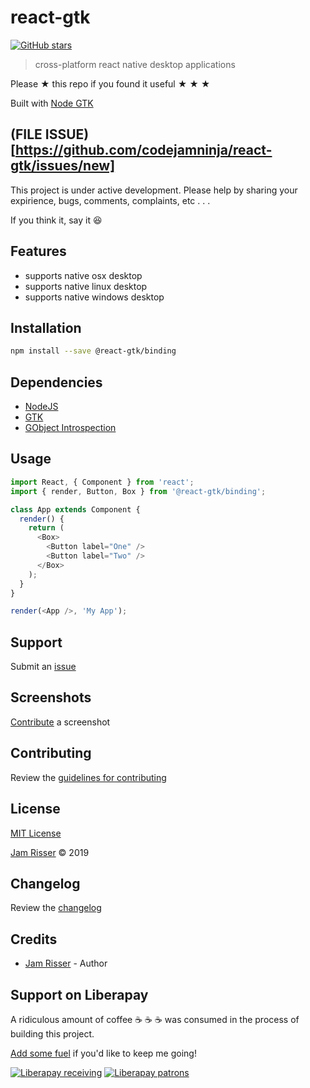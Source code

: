 # react-gtk

[![GitHub stars](https://img.shields.io/github/stars/codejamninja/react-gtk.svg?style=social&label=Stars)](https://github.com/codejamninja/react-gtk)

> cross-platform react native desktop applications

Please ★ this repo if you found it useful ★ ★ ★

Built with [Node GTK](https://github.com/romgrk/node-gtk)

## (FILE ISSUE)[https://github.com/codejamninja/react-gtk/issues/new]
This project is under active development. Please help by sharing your
expirience, bugs, comments, complaints, etc . . .

If you think it, say it :laughing:

## Features

* supports native osx desktop
* supports native linux desktop
* supports native windows desktop


## Installation

```sh
npm install --save @react-gtk/binding
```


## Dependencies

* [NodeJS](https://nodejs.org)
* [GTK](https://www.gtk.org)
* [GObject Introspection](https://wiki.gnome.org/Projects/GObjectIntrospection)


## Usage

```js
import React, { Component } from 'react';
import { render, Button, Box } from '@react-gtk/binding';

class App extends Component {
  render() {
    return (
      <Box>
        <Button label="One" />
        <Button label="Two" />
      </Box>
    );
  }
}

render(<App />, 'My App');
```


## Support

Submit an [issue](https://github.com/codejamninja/react-gtk/issues/new)


## Screenshots

[Contribute](https://github.com/codejamninja/react-gtk/blob/master/CONTRIBUTING.md) a screenshot


## Contributing

Review the [guidelines for contributing](https://github.com/codejamninja/react-gtk/blob/master/CONTRIBUTING.md)


## License

[MIT License](https://github.com/codejamninja/react-gtk/blob/master/LICENSE)

[Jam Risser](https://codejam.ninja) © 2019


## Changelog

Review the [changelog](https://github.com/codejamninja/react-gtk/blob/master/CHANGELOG.md)


## Credits

* [Jam Risser](https://codejam.ninja) - Author


## Support on Liberapay

A ridiculous amount of coffee ☕ ☕ ☕ was consumed in the process of building this project.

[Add some fuel](https://liberapay.com/codejamninja/donate) if you'd like to keep me going!

[![Liberapay receiving](https://img.shields.io/liberapay/receives/codejamninja.svg?style=flat-square)](https://liberapay.com/codejamninja/donate)
[![Liberapay patrons](https://img.shields.io/liberapay/patrons/codejamninja.svg?style=flat-square)](https://liberapay.com/codejamninja/donate)
